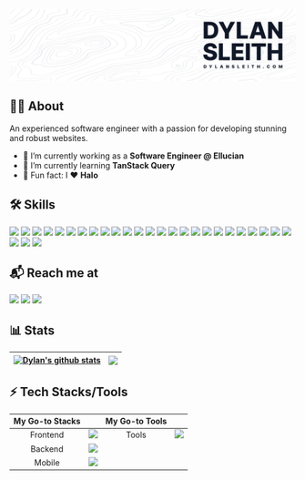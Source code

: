 [![GitHub Header by Dylan Sleith](./assets/social-header.jpg)](https://www.dylansleith.com)

## 👨‍💻 About

An experienced software engineer with a passion for developing stunning and robust websites.

- 🔭 I’m currently working as a **Software Engineer @ Ellucian**
- 🌱 I’m currently learning **TanStack Query**
- 🎉 Fun fact: I ❤️ **Halo**

## 🛠️ Skills

![](https://img.shields.io/badge/JavaScript-F7DF1E?style=for-the-badge&logo=javascript&logoColor=black)
![](https://img.shields.io/badge/TypeScript-2F74C0?style=for-the-badge&logo=typescript&logoColor=black)
![](https://img.shields.io/badge/React-20232A?style=for-the-badge&logo=react&logoColor=61DAFB)
![](https://img.shields.io/badge/Redux-593D88?style=for-the-badge&logo=redux&logoColor=white)
![](https://img.shields.io/badge/React_Native-20232A?style=for-the-badge&logo=react&logoColor=61DAFB)
![](https://img.shields.io/badge/Node.js-43853D?style=for-the-badge&logo=node.js&logoColor=white)
![](https://img.shields.io/badge/Express.js-404D59?style=for-the-badge&logo=express&logoColor=white)
![](https://img.shields.io/badge/Nest.js-E11E4D?style=for-the-badge&logo=nestjs&logoColor=white)
![](https://img.shields.io/badge/MongoDB-4EA94B?style=for-the-badge&logo=mongodb&logoColor=white)
![](https://img.shields.io/badge/GraphQl-E10098?style=for-the-badge&logo=graphql&logoColor=white)
![](https://img.shields.io/badge/Jest-C21325?style=for-the-badge&logo=jest&logoColor=white)
![](https://img.shields.io/badge/Postman-FF6C37?style=for-the-badge&logo=Postman&logoColor=white)
![](https://img.shields.io/badge/Docker-2CA5E0?style=for-the-badge&logo=docker&logoColor=white)
![](https://img.shields.io/badge/Next.js-000000?style=for-the-badge&logo=next.js&logoColor=white)
![](https://img.shields.io/badge/Vercel-000000?style=for-the-badge&logo=vercel&logoColor=white)
![](https://img.shields.io/badge/HTML5-E34F26?style=for-the-badge&logo=html5&logoColor=white)
![](https://img.shields.io/badge/CSS3-1572B6?style=for-the-badge&logo=css3&logoColor=white)
![](https://img.shields.io/badge/Sass-CC6699?style=for-the-badge&logo=sass&logoColor=white)
![](https://img.shields.io/badge/Tailwind_CSS-38B2AC?style=for-the-badge&logo=tailwind-css&logoColor=white)
![](https://img.shields.io/badge/figma-0AC97F?style=for-the-badge&logo=figma&logoColor=white)
![](https://img.shields.io/badge/CSharp-239120?style=for-the-badge&logo=csharp&logoColor=white)
![](https://img.shields.io/badge/.NET-512BD4?style=for-the-badge&logo=.net&logoColor=white)
![](https://img.shields.io/badge/PostgreSQL-316192?style=for-the-badge&logo=postgresql&logoColor=white)
![](https://img.shields.io/badge/Microsoft_Azure-008AD7?style=for-the-badge&logo=microsoftazure&logoColor=white)
![](https://img.shields.io/badge/Jenkins-D24939?style=for-the-badge&logo=Jenkins&logoColor=white)
![](https://img.shields.io/badge/Github-181717?style=for-the-badge&logo=GitHub&logoColor=white)
![](https://img.shields.io/badge/Bitbucket-0747a6?style=for-the-badge&logo=bitbucket&logoColor=white)
![](https://img.shields.io/badge/Git-E44C30?style=for-the-badge&logo=Git&logoColor=white)

## 📬 Reach me at

<a href="https://x.com/dylansleith"><img src="https://img.shields.io/badge/@dylansleith-%23000000.svg?&style=for-the-badge&logo=x&logoColor=white"></a>
<a href="https://www.linkedin.com/in/dylansleith"><img src="https://img.shields.io/badge/@dylansleith-%230077B5.svg?&style=for-the-badge&logo=linkedin&logoColor=white"></a>
<a href="mailto:hello@dylansleith.com"><img src="https://img.shields.io/badge/email-%23EA4335.svg?&style=for-the-badge&logo=gmail&logoColor=white"></a>

## 📊 Stats

| <a href="https://github.com/sleithdylan"><img align="center" src="https://github-readme-stats-sleithdylan.vercel.app/api?username=sleithdylan&hide=stars&count_private=true&show_icons=true&include_all_commits=true&title_color=6366f1&text_color=818cf8&icon_color=818cf8&hide_border=true" alt="Dylan's github stats" /></a> | <a href="https://github.com/sleithdylan"><img align="center" src="https://github-readme-stats-sleithdylan.vercel.app/api/top-langs/?username=sleithdylan&layout=compact&theme=graywhite&hide_border=true&exclude_repo=VRShooter,Polyball,visual-studio-shortcuts,csharp-the-complete-guide,understanding-dotnet-webapi-using-postman,datadog-performance-monitoring-tool,dotnet-core-appsettings-from-start-to-finish,csharp-practice-projects,csharp-mastercourse,web-api-from-start-to-finish,understanding-dotnet-webapi-using-postman-v2,resolveo-api-old,Y4-IT-Final-Project,Y3-IT-Final-Project" /></a> |
| ------------------------------------------------------------------------------------------------------------------------------------------------------------------------------------------------------------------------------------------------------------------------------------------------------------------------------- | ------------------------------------------------------------------------------------------------------------------------------------------------------------------------------------------------------------------------------------------------------------------------------------------------------------------------------------------------------------------------------------------------------------------------------------------------------------------------------------------------------------------------------------------------------------------------------------------------------------- |

## ⚡ Tech Stacks/Tools

| My Go-to Stacks |                                                                                                           | My Go-to Tools |                                                                                                                    |
| :-------------: | --------------------------------------------------------------------------------------------------------- | :------------: | ------------------------------------------------------------------------------------------------------------------ |
|    Frontend     | <img src="https://skillicons.dev/icons?i=ts,next,react,tailwind,html,css,vercel&perline=8" height="34" /> |     Tools      | <img src="https://skillicons.dev/icons?i=vscode,github,webpack,figma,postman,jest,docker&perline=8" height="34" /> |
|     Backend     | <img src="https://skillicons.dev/icons?i=ts,nodejs,supabase&perline=8" height="34" />                     |                |                                                                                                                    |
|     Mobile      | <img src="https://skillicons.dev/icons?i=ts,react" height="34" />                                         |                |                                                                                                                    |

<!--
**sleithdylan/sleithdylan** is a ✨ _special_ ✨ repository because its `README.md` (this file) appears on your GitHub profile.

Here are some ideas to get you started:

- 🔭 I’m currently working on ...
- 🌱 I’m currently learning ...
- 👯 I’m looking to collaborate on ...
- 🤔 I’m looking for help with ...
- 💬 Ask me about ...
- 📫 How to reach me: ...
- 😄 Pronouns: ...
- ⚡ Fun fact: ...
-->
